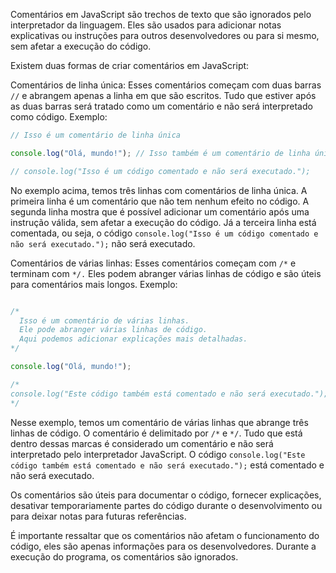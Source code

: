 Comentários em JavaScript são trechos de texto que são ignorados pelo interpretador da linguagem. Eles são usados para adicionar notas explicativas ou instruções para outros desenvolvedores ou para si mesmo, sem afetar a execução do código.

Existem duas formas de criar comentários em JavaScript:

Comentários de linha única: Esses comentários começam com duas barras `//` e abrangem apenas a linha em que são escritos. Tudo que estiver após as duas barras será tratado como um comentário e não será interpretado como código.
Exemplo:

```javascript
// Isso é um comentário de linha única

console.log("Olá, mundo!"); // Isso também é um comentário de linha única

// console.log("Isso é um código comentado e não será executado.");
```
No exemplo acima, temos três linhas com comentários de linha única. A primeira linha é um comentário que não tem nenhum efeito no código. A segunda linha mostra que é possível adicionar um comentário após uma instrução válida, sem afetar a execução do código. Já a terceira linha está comentada, ou seja, o código `console.log("Isso é um código comentado e não será executado.");` não será executado.

Comentários de várias linhas: Esses comentários começam com `/*` e terminam com `*/.` Eles podem abranger várias linhas de código e são úteis para comentários mais longos.
Exemplo:

```javascript

/*
  Isso é um comentário de várias linhas.
  Ele pode abranger várias linhas de código.
  Aqui podemos adicionar explicações mais detalhadas.
*/

console.log("Olá, mundo!");

/*
console.log("Este código também está comentado e não será executado.");
*/
```

Nesse exemplo, temos um comentário de várias linhas que abrange três linhas de código. O comentário é delimitado por `/*` e `*/`. Tudo que está dentro dessas marcas é considerado um comentário e não será interpretado pelo interpretador JavaScript. O código `console.log("Este código também está comentado e não será executado.");` está comentado e não será executado.

Os comentários são úteis para documentar o código, fornecer explicações, desativar temporariamente partes do código durante o desenvolvimento ou para deixar notas para futuras referências.

É importante ressaltar que os comentários não afetam o funcionamento do código, eles são apenas informações para os desenvolvedores. Durante a execução do programa, os comentários são ignorados.